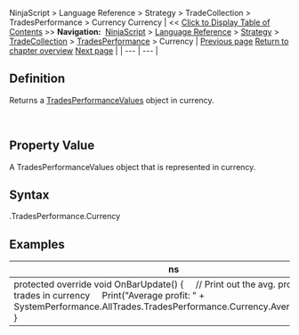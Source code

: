 ﻿
NinjaScript > Language Reference > Strategy > TradeCollection > TradesPerformance > Currency
Currency
| << [Click to Display Table of Contents](currency.md) >> **Navigation:**     [NinjaScript](ninjascript-1.md) > [Language Reference](language_reference_wip-1.md) > [Strategy](strategy-1.md) > [TradeCollection](tradecollection-1.md) > [TradesPerformance](tradesperformance-1.md) > Currency | [Previous page](averagetotalefficiency-1.md) [Return to chapter overview](tradesperformance-1.md) [Next page](grossloss-1.md) |
| --- | --- |
## Definition
Returns a [TradesPerformanceValues](tradesperformancevalues-1.md) object in currency.  

 
## Property Value
A TradesPerformanceValues object that is represented in currency.
 
## Syntax
<TradeCollection>.TradesPerformance.Currency

## 
## Examples
| ns |
| --- |
| protected override void OnBarUpdate() {      // Print out the avg. profit of all trades in currency      Print("Average profit: " + SystemPerformance.AllTrades.TradesPerformance.Currency.AverageProfit); } |

